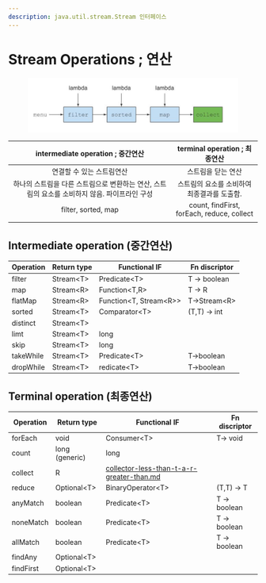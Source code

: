 ```yaml
---
description: java.util.stream.Stream 인터페이스
---
```


# Stream Operations ; 연산

<figure><img src="../../../../.gitbook/assets/image (68).png" alt=""><figcaption></figcaption></figure>

|             intermediate operation ; 중간연산              |          terminal operation ; 최종연산          |
| :----------------------------------------------------: | :-----------------------------------------: |
|                     연결할 수 있는 스트림연산                     |                 스트림을 닫는 연산                  |
| 하나의 스트림을 다른 스트림으로 변환하는 연산, 스트림의 요소를 소비하지 않음. 파이프라인 구성  |          스트림의 요소를 소비하여 최종결과를 도출함.           |
|                  filter, sorted, map                   | count, findFirst, forEach, reduce, collect  |
|                                                        |                                             |

## Intermediate operation (중간연산)&#x20;

| Operation | Return type | Functional IF            | Fn discriptor |
| --------- | ----------- | ------------------------ | ------------- |
| filter    | Stream\<T>  | Predicate\<T>            | T -> boolean  |
| map       | Stream\<R>  | Function\<T,R>           | T -> R        |
| flatMap   | Stream\<R>  | Function\<T, Stream\<R>> | T->Stream\<R> |
| sorted    | Stream\<T>  | Comparator\<T>           | (T,T) -> int  |
| distinct  | Stream\<T>  |                          |               |
| limt      | Stream\<T>  | long                     |               |
| skip      | Stream\<T>  | long                     |               |
| takeWhile | Stream\<T>  | Predicate\<T>            | T->boolean    |
| dropWhile | Stream\<T>  | redicate\<T>             | T->boolean    |

## Terminal operation (최종연산)&#x20;

| Operation | Return type    | Functional IF                                                                                    | Fn discriptor |
| --------- | -------------- | ------------------------------------------------------------------------------------------------ | ------------- |
| forEach   | void           | Consumer\<T>                                                                                     | T-> void      |
| count     | long (generic) | long                                                                                             |               |
| collect   | R              | [collector-less-than-t-a-r-greater-than.md](collector-less-than-t-a-r-greater-than.md "mention") |               |
| reduce    | Optional\<T>   | BinaryOperator\<T>                                                                               | (T,T) -> T    |
| anyMatch  | boolean        | Predicate\<T>                                                                                    | T -> boolean  |
| noneMatch | boolean        | Predicate\<T>                                                                                    | T -> boolean  |
| allMatch  | boolean        | Predicate\<T>                                                                                    | T -> boolean  |
| findAny   | Optional\<T>   |                                                                                                  |               |
| findFirst | Optional\<T>   |                                                                                                  |               |

